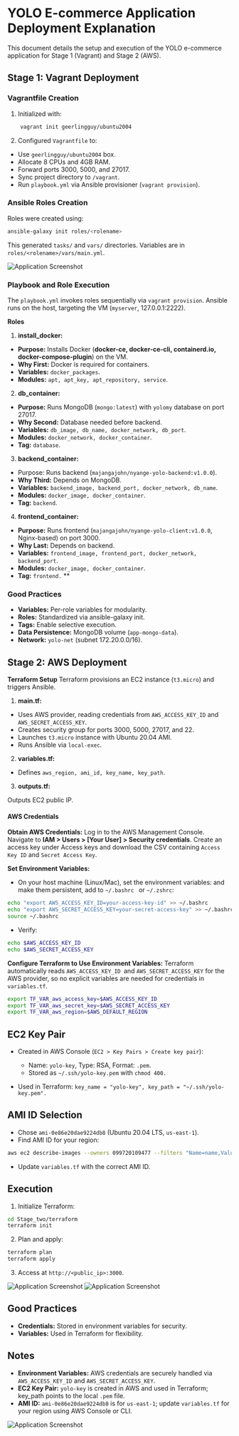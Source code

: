 # YOLO E-commerce Application Deployment Explanation

This document details the setup and execution of the YOLO e-commerce application for Stage 1 (Vagrant) and Stage 2 (AWS).

## Stage 1: Vagrant Deployment

### Vagrantfile Creation
1. Initialized with:
```bash
    vagrant init geerlingguy/ubuntu2004
```

2. Configured `Vagrantfile` to:

- Use `geerlingguy/ubuntu2004` box.
- Allocate 8 CPUs and 4GB RAM.
- Forward ports 3000, 5000, and 27017.
- Sync project directory to `/vagrant`.
- Run `playbook.yml` via Ansible provisioner (`vagrant provision`).

### Ansible Roles Creation
Roles were created using:
```bash
ansible-galaxy init roles/<rolename>
```
This generated ```tasks/``` and ```vars/``` directories. Variables are in ```roles/<rolename>/vars/main.yml```.

<img src="images/ansible-roles.png" alt="Application Screenshot">

### Playbook and Role Execution
The ```playbook.yml``` invokes roles sequentially via ```vagrant provision```. Ansible runs on the host, targeting the VM (```myserver```, 127.0.0.1:2222).

**Roles**

1. **install_docker:**

- **Purpose:** Installs Docker (**docker-ce, docker-ce-cli, containerd.io, docker-compose-plugin**) on the VM.
- **Why First:** Docker is required for containers.
- **Variables:** `docker_packages`.
- **Modules:** `apt, apt_key, apt_repository, service`.


2. **db_container:**

- **Purpose:** Runs MongoDB (`mongo:latest`) with `yolomy` database on port 27017.
- **Why Second:** Database needed before backend.
- **Variables:** `db_image, db_name, docker_network, db_port`.
- **Modules:** `docker_network, docker_container`.
- **Tag:** `database`.


3. **backend_container:**

- Purpose: Runs backend (`majangajohn/nyange-yolo-backend:v1.0.0`).
- **Why Third:** Depends on MongoDB.
- **Variables:** `backend_image, backend_port, docker_network, db_name`.
- **Modules:** `docker_image, docker_container`.
- **Tag:** `backend`.


4. **frontend_container:**

- **Purpose:** Runs frontend (`majangajohn/nyange-yolo-client:v1.0.0`, Nginx-based) on port 3000.
- **Why Last:** Depends on backend.
- **Variables:** `frontend_image, frontend_port, docker_network, backend_port`.
- **Modules:** `docker_image, docker_container`.
- **Tag:** `frontend.`
**
### Good Practices

- **Variables:** Per-role variables for modularity.
- **Roles:** Standardized via ansible-galaxy init.
- **Tags:** Enable selective execution.
- **Data Persistence:** MongoDB volume (`app-mongo-data`).
- **Network:** `yolo-net` (subnet 172.20.0.0/16).

## Stage 2: AWS Deployment
**Terraform Setup**
Terraform provisions an EC2 instance (`t3.micro`) and triggers Ansible.

1. **main.tf:**

- Uses AWS provider, reading credentials from `AWS_ACCESS_KEY_ID` and `AWS_SECRET_ACCESS_KEY`.
- Creates security group for ports 3000, 5000, 27017, and 22.
- Launches `t3.micro` instance with Ubuntu 20.04 AMI.
- Runs Ansible via `local-exec`.


2. **variables.tf:**

- Defines `aws_region, ami_id, key_name, key_path`.


3. **outputs.tf:**

Outputs EC2 public IP.


#### AWS Credentials
**Obtain AWS Credentials:**
Log in to the AWS Management Console.
Navigate to **IAM > Users > [Your User] > Security credentials**.
Create an access key under Access keys and download the CSV containing ```Access Key ID``` and ```Secret Access Key```.


**Set Environment Variables:**
- On your host machine (Linux/Mac), set the environment variables:
and make them persistent, add to ```~/.bashrc ``` or ```~/.zshrc```:

```bash
echo "export AWS_ACCESS_KEY_ID=your-access-key-id" >> ~/.bashrc
echo "export AWS_SECRET_ACCESS_KEY=your-secret-access-key" >> ~/.bashrc
source ~/.bashrc
```
- Verify:
```bash
echo $AWS_ACCESS_KEY_ID
echo $AWS_SECRET_ACCESS_KEY
```

**Configure Terraform to Use Environment Variables:**
Terraform automatically reads ```AWS_ACCESS_KEY_ID ```and ```AWS_SECRET_ACCESS_KEY``` for the AWS provider, so no explicit variables are needed for credentials in ```variables.tf```.

```bash
export TF_VAR_aws_access_key=$AWS_ACCESS_KEY_ID
export TF_VAR_aws_secret_key=$AWS_SECRET_ACCESS_KEY
export TF_VAR_aws_region=$AWS_DEFAULT_REGION

```

## EC2 Key Pair

- Created in AWS Console (`EC2 > Key Pairs > Create key pair`):

    - Name: `yolo-key`, Type: RSA, Format: `.pem`.
    - Stored as `~/.ssh/yolo-key.pem` with `chmod 400.`


- Used in Terraform: `key_name = "yolo-key", key_path = "~/.ssh/yolo-key.pem".`

## AMI ID Selection

- Chose `ami-0e86e20dae9224db8` (Ubuntu 20.04 LTS, `us-east-1`).
- Find AMI ID for your region:

```bash
aws ec2 describe-images --owners 099720109477 --filters "Name=name,Values=*ubuntu-focal-20.04-amd64-server*" --query "Images[*].[ImageId,Name]" --output table
```

- Update `variables.tf` with the correct AMI ID.

## Execution

1. Initialize Terraform:
```bash
cd Stage_two/terraform
terraform init
```

2. Plan and apply:
```bash
terraform plan 
terraform apply 
```
3. Access at `http://<public_ip>:3000`.
<img src="images/terraform.png" alt="Application Screenshot">
<img src="images/hosted-app.png" alt="Application Screenshot">

## Good Practices

- **Credentials:** Stored in environment variables for security.
- **Variables:** Used in Terraform for flexibility.


## Notes

- **Environment Variables:** AWS credentials are securely handled via `AWS_ACCESS_KEY_ID` and `AWS_SECRET_ACCESS_KEY`.
- **EC2 Key Pair:** `yolo-key` is created in AWS and used in Terraform; key_path points to the local `.pem` file.
- **AMI ID:** `ami-0e86e20dae9224db8` is for `us-east-1`; update `variables.tf` for your region using AWS Console or CLI.

<img src="products-catalog.png" alt="Application Screenshot">